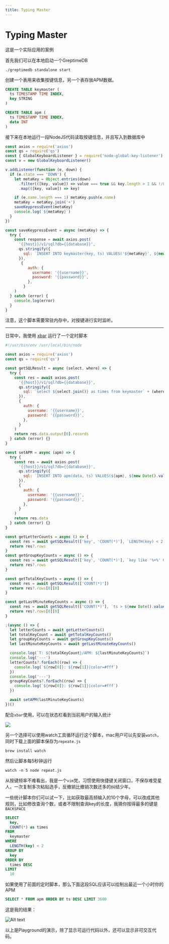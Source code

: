 ```yaml
---
title: Typing Master
---
```

# Typing Master

这是一个实际应用的案例

首先我们可以在本地启动一个GreptimeDB

```
./greptimedb standalone start
```

创建一个表用来收集按键信息，另一个表存放APM数据。

``` sql
CREATE TABLE keymaster (
  ts TIMESTAMP TIME INDEX,  
  key STRING
)
```

``` sql
CREATE TABLE apm (
  ts TIMESTAMP TIME INDEX,  
  data INT
)
```

接下来在本地运行一段NodeJS代码读取按键信息，并且写入到数据库中

``` js
const axios = require('axios')
const qs = require('qs')
const { GlobalKeyboardListener } = require('node-global-key-listener')
const v = new GlobalKeyboardListener()

v.addListener(function (e, down) {
  if (e.state === 'DOWN') {
    let metaKey = Object.entries(down)
      .filter(([key, value]) => value === true && key.length > 1 && !/LOCK/.test(key))
      .map(([key, value]) => key)

    if (e.name.length === 1) metaKey.push(e.name)
    metaKey = metaKey.join('+')
    saveKeypressEvent(metaKey)
    console.log(`${metaKey}`)
  }
})

const saveKeypressEvent = async (metaKey) => {
  try {
    const response = await axios.post(
      '{{host}}/v1/sql?db={{database}}',
      qs.stringify({
        sql: `INSERT INTO keymaster(key, ts) VALUES('${metaKey}', ${new Date().valueOf()})`,
      }),
       {
          auth: {
            username: '{{username}}',
            password: '{{password}}',
          },
        }
    )
  } catch (error) {
    console.log(error)
  }
}
```

注意，这个脚本需要常驻内存中，对按键进行实时监听。

---

日常中，我使用 [xbar](https://xbarapp.com/) 运行了一个定时脚本

```js
#!/usr/bin/env /usr/local/bin/node

const axios = require('axios')
const qs = require('qs')

const getSQLResult = async (select, where) => {
  try {
    const res = await axios.post(
      '{{host}}/v1/sql?db={{database}}',
      qs.stringify({
        sql: `select ${select.join()} as times from keymaster` + (where ? ` WHERE ${where}` : ''),
      }),     
      {
        auth: {
          username: '{{username}}',
          password: '{{password}}',
        },
      }
    )
    return res.data.output[0].records
  } catch (error) {}
}

const setAPM = async (apm) => {
  try {
    const res = await axios.post(
      '{{host}}/v1/sql?db={{database}}',
      qs.stringify({
        sql: `INSERT INTO apm(data, ts) VALUES(${apm}, ${new Date().valueOf()})`,
      }),
      {
        auth: {
          username: '{{username}}',
          password: '{{password}}',
        },
      }
    )
    return res.data
  } catch (error) {}
}

const getLetterCounts = async () => {
  const res = await getSQLResult(['key', 'COUNT(*)'], `LENGTH(key) < 2 Group by key order by times DESC limit 10`)
  return res?.rows
}
const getGroupKeyCounts = async () => {
  const res = await getSQLResult(['key', 'COUNT(*)'], `key like '%+%' Group by key order by times DESC limit 10`)
  return res?.rows
}

const getTotalKeyCounts = async () => {
  const res = await getSQLResult(['COUNT(*)'])
  return res?.rows[0][0]
}

const getLastMinuteKeyCounts = async () => {
  const res = await getSQLResult(['COUNT(*)'], `ts > ${new Date().valueOf() - 60000}`)
  return res?.rows[0][0]
}

;(async () => {
  let letterCounts = await getLetterCounts()
  let totalKeyCount = await getTotalKeyCounts()
  let groupKeyCounts = await getGroupKeyCounts()
  let lastMinuteKeyCounts = await getLastMinuteKeyCounts()

  console.log(`T: ${totalKeyCount}/APM: ${lastMinuteKeyCounts}`)
  console.log('---')
  letterCounts?.forEach((row) => {
    console.log(`${row[0]}: ${row[1]}|color=#fff`)
  })
  console.log('---')
  groupKeyCounts?.forEach((row) => {
    console.log(`${row[0]}: ${row[1]}|color=#fff`)
  })

  await setAPM(lastMinuteKeyCounts)
})()
```

配合`xbar`使用，可以在状态栏看到当前用户的输入统计

![](./Xnip2023-03-22_00-14-17.jpg)

另一个选择可以使用watch工具循环运行这个脚本，mac用户可以先安装`watch`，同时下载上面的脚本保存为`repeate.js`

```shell
brew install watch
```

然后让脚本每5秒钟运行

```shell
watch -n 5 node repeat.js
```

从按键频率不难看出，我是一个`vim`党，习惯使用快捷键关闭窗口，不保存难受星人，一次复制多次粘贴选手，反撤销比撤销次数还多的纠结少年。

一些统计脚本你们可以试一下，比如获取最高频输入的10个字母，可以改成其他规则，比如修改查询个数，或者不限制查询key的长度，我猜你按得最多的键是`BACKSPACE`

```sql
SELECT 
  key, 
  COUNT(*) as times 
FROM 
  keymaster 
WHERE
  LENGTH(key) < 2 
GROUP BY 
  key 
ORDER BY 
  times DESC 
LIMIT 
  10
```

如果使用了前面的定时脚本，那么下面这段SQL应该可以绘制出最近一个小时你的APM

```sql
SELECT * FROM apm ORDER BY ts DESC LIMIT 3600
```

这是我的结果：

![Alt text](./Xnip2023-03-22_00-56-28.jpg)

以上是Playground的演示，除了显示可运行代码以外，还可以显示非可交互代码。